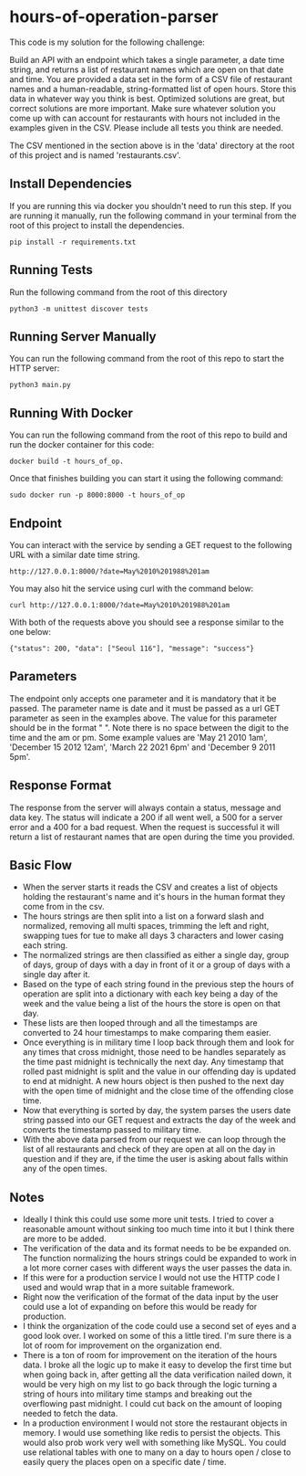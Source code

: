 # hours-of-operation-parser
This code is my solution for the following challenge:

Build an API with an endpoint which takes a single parameter, a date time string, and returns a list of restaurant names which are open on that date and time. You are provided a data set in the form of a CSV file of restaurant names and a human-readable, string-formatted list of open hours. Store this data in whatever way you think is best. Optimized solutions are great, but correct solutions are more important. Make sure whatever solution you come up with can account for restaurants with hours not included in the examples given in the CSV. Please include all tests you think are needed.

The CSV mentioned in the section above is in the 'data' directory at the root of this project and is named 'restaurants.csv'.

## Install Dependencies
If you are running this via docker you shouldn't need to run this step. If you are running it manually, run the following command in your terminal from the root of this project to install the dependencies.

`pip install -r requirements.txt`

## Running Tests
Run the following command from the root of this directory

`python3 -m unittest discover tests`

## Running Server Manually
You can run the following command from the root of this repo to start the HTTP server:

`python3 main.py`

## Running With Docker
You can run the following command from the root of this repo to build and run the docker container for this code:

`docker build -t hours_of_op.`

Once that finishes building you can start it using the following command:

`sudo docker run -p 8000:8000 -t hours_of_op`

## Endpoint
You can interact with the service by sending a GET request to the following URL with a similar date time string.

`http://127.0.0.1:8000/?date=May%2010%201988%201am`

You may also hit the service using curl with the command below:

`curl http://127.0.0.1:8000/?date=May%2010%201988%201am`

With both of the requests above you should see a response similar to the one below:

`{"status": 200, "data": ["Seoul 116"], "message": "success"}`

## Parameters
The endpoint only accepts one parameter and it is mandatory that it be passed. The parameter name is date and it must be passed as a url GET parameter as seen in the examples above. The value for this parameter should be in the format "<Month> <Day> <Year> <Time><am or pm>". Note there is no space between the digit to the time and the am or pm. Some example values are 'May 21 2010 1am', 'December 15 2012 12am', 'March 22 2021 6pm' and 'December 9 2011 5pm'.

## Response Format
The response from the server will always contain a status, message and data key. The status will indicate a 200 if all went well, a 500 for a server error and a 400 for a bad request. When the request is successful it will return a list of restaurant names that are open during the time you provided.

## Basic Flow
- When the server starts it reads the CSV and creates a list of objects holding the restaurant's name and it's hours in the human format they come from in the csv.
- The hours strings are then split into a list on a forward slash and normalized, removing all multi spaces, trimming the left and right, swapping tues for tue to make all days 3 characters and lower casing each string.
- The normalized strings are then classified as either a single day, group of days, group of days with a day in front of it or a group of days with a single day after it.
- Based on the type of each string found in the previous step the hours of operation are split into a dictionary with each key being a day of the week and the value being a list of the hours the store is open on that day.
- These lists are then looped through and all the timestamps are converted to 24 hour timestamps to make comparing them easier.
- Once everything is in military time I loop back through them and look for any times that cross midnight, those need to be handles separately as the time past midnight is technically the next day. Any timestamp that rolled past midnight is split and the value in our offending day is updated to end at midnight. A new hours object is then pushed to the next day with the open time of midnight and the close time of the offending close time.
- Now that everything is sorted by day, the system parses the users date string passed into our GET request and extracts the day of the week and converts the timestamp passed to military time.
- With the above data parsed from our request we can loop through the list of all restaurants and check of they are open at all on the day in question and if they are, if the time the user is asking about falls within any of the open times.

## Notes
- Ideally I think this could use some more unit tests. I tried to cover a reasonable amount without sinking too much time into it but I think there are more to be added.
- The verification of the data and its format needs to be be expanded on. The function normalizing the hours strings could be expanded to work in a lot more corner cases with different ways the user passes the data in.
- If this were for a production service I would not use the HTTP code I used and would wrap that in a more suitable framework.
- Right now the verification of the format of the data input by the user could use a lot of expanding on before this would be ready for production.
- I think the organization of the code could use a second set of eyes and a good look over. I worked on some of this a little tired. I'm sure there is a lot of room for improvement on the organization end.
- There is a ton of room for improvement on the iteration of the hours data. I broke all the logic up to make it easy to develop the first time but when going back in, after getting all the data verification nailed down, it would be very high on my list to go back through the logic turning a string of hours into military time stamps and breaking out the overflowing past midnight. I could cut back on the amount of looping needed to fetch the data.
- In a production environment I would not store the restaurant objects in memory. I would use something like redis to persist the objects. This would also prob work very well with something like MySQL. You could use relational tables with one to many on a day to hours open / close to easily query the places open on a specific date / time.
